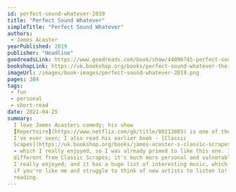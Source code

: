 ```yaml
---
id: perfect-sound-whatever-2019
title: "Perfect Sound Whatever"
simpleTitle: "Perfect Sound Whatever"
authors: 
 - James Acaster
yearPublished: 2019
publisher: "Headline"
goodreadsLink: https://www.goodreads.com/book/show/44096745-perfect-sound-whatever
bookshopLink: https://uk.bookshop.org/books/perfect-sound-whatever-the-sunday-times-bestseller/9781472260314
imageUrl: /images/book-images/perfect-sound-whatever-2019.png
pages: 304
tags: 
 - fun 
 - personal 
 - short-read
date: 2021-04-25
summary: 
  I love James Acasters comedy; his show
  [Repertoire](https://www.netflix.com/gb/title/80213803) is one of the funniest
  I've ever seen; I also read his earlier book - [Classic
  Scapes](https://uk.bookshop.org/books/james-acaster-s-classic-scrapes-the-hilarious-sunday-times-bestseller/9781472247193)
  - which I really enjoyed, so I was already primed to like this one. It's quite
  different from Classic Scrapes; it's much more personal and vulnerable, which
  I really enjoyed; and it has a huge list of interesting music, which is great
  if you're like me and struggle to think of new artists to listen to! Great
  reading.
---
```


